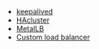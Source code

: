 





- [keepalived](/kubernetes/docs/keepalived)
- [HAcluster](/kubernetes/docs/hacluster)
- [MetalLB](/kubernetes/docs/metallb)
- [Custom load balancer](/kubernetes/docs/custom-loadbalancer)